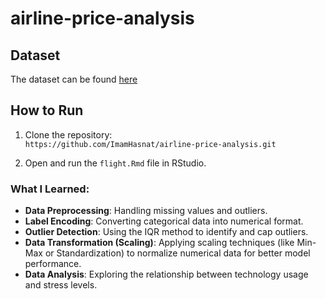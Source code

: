 # airline-price-analysis
## Dataset
The dataset can be found [here](https://drive.google.com/uc?export=download&id=1GGyAC22xo7WxOL05hAPZDfPSE8iucDXv)


## How to Run
1. Clone the repository:  
   `https://github.com/ImamHasnat/airline-price-analysis.git`

2. Open and run the `flight.Rmd` file in RStudio.


### What I Learned:
- **Data Preprocessing**: Handling missing values and outliers.
- **Label Encoding**: Converting categorical data into numerical format.
- **Outlier Detection**: Using the IQR method to identify and cap outliers.
- **Data Transformation (Scaling)**: Applying scaling techniques (like Min-Max or Standardization) to normalize numerical data for better model performance.
- **Data Analysis**: Exploring the relationship between technology usage and stress levels.
